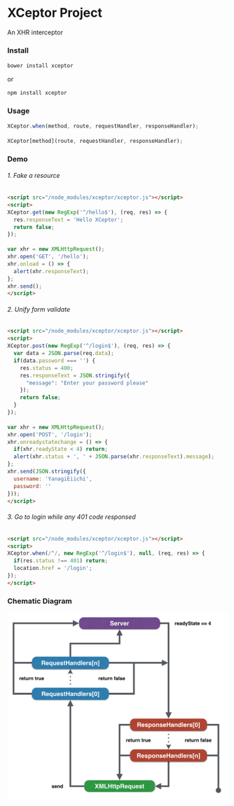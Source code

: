 # XCeptor Project

An XHR interceptor

### Install

```bash
bower install xceptor
```

or

```bash
npm install xceptor
```

### Usage

```javascript
XCeptor.when(method, route, requestHandler, responseHandler);

XCeptor[method](route, requestHandler, responseHandler);
```

### Demo

###### 1. Fake a resource

```html
<script src="/node_modules/xceptor/xceptor.js"></script>
<script>
XCeptor.get(new RegExp('^/hello$'), (req, res) => {
  res.responseText = 'Hello XCeptor';
  return false;
});

var xhr = new XMLHttpRequest();
xhr.open('GET', '/hello');
xhr.onload = () => {
  alert(xhr.responseText);
};
xhr.send();
</script>
```

###### 2. Unify form validate

```html
<script src="/node_modules/xceptor/xceptor.js"></script>
<script>
XCeptor.post(new RegExp('^/login$'), (req, res) => { 
  var data = JSON.parse(req.data);
  if(data.password === '') {
    res.status = 400;
    res.responseText = JSON.stringify({
      "message": "Enter your password please"
    });
    return false;
  }
});

var xhr = new XMLHttpRequest();
xhr.open('POST', '/login');
xhr.onreadystatechange = () => {
  if(xhr.readyState < 4) return;
  alert(xhr.status + ', ' + JSON.parse(xhr.responseText).message);
};
xhr.send(JSON.stringify({
  username: 'YanagiEiichi',
  password: ''
}));
</script>
```

###### 3. Go to login while any 401 code responsed

```html
<script src="/node_modules/xceptor/xceptor.js"></script>
<script>
XCeptor.when(/^/, new RegExp('^/login$'), null, (req, res) => { 
  if(res.status !== 401) return;
  location.href = '/login';
});
</script>
```

### Chematic Diagram

<img src="chematic-diagram.png" width="538" />

